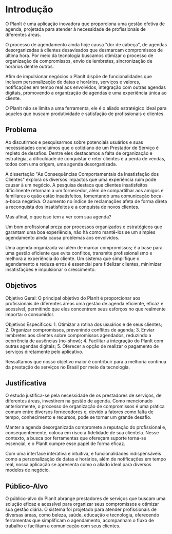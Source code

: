 # Introdução

O PlanIt é uma aplicação inovadora que proporciona uma gestão efetiva de agenda, projetada para atender à necessidade de profissionais de diferentes áreas. 

O processo de agendamento ainda hoje causa "dor de cabeça", de agendas desorganizadas á clientes desavisados que desmarcam compromissos de última hora. Por meio da tecnologia buscamos otimizar o processo de organização de compromissos, envio de lembretes, sincronização de horários dentre outros. 

Afim de impulsionar negócios o PlanIt dispõe de funcionalidades que incluem personalização de datas e horários, serviços e valores, notificações em tempo real aos envolvidos, integração com outras agendas digitais, promovendo a organização de agendas e uma experiência única ao cliente. 

O PlanIt não se limita a uma ferramenta, ele é o aliado estratégico ideal para aqueles que buscam produtividade e satisfação de profissionais e clientes. 


## Problema

Ao discutirmos e pesquisarmos sobre potenciais usuários e suas necessidades concluímos que o cotidiano de um Prestador de Serviço é repleto de desafios. Dentre eles destacamos a falta de organização e estratégia, a dificuldade de conquistar e reter clientes e a perda de vendas, todos com uma origem, uma agenda desorganizada. 

A dissertação "As Consequências Comportamentais da Insatisfação dos Clientes" explora os diversos impactos que uma experiência ruim pode causar à um negócio. A pesquisa destaca que clientes insatisfeitos dificilmente retornam a um fornecedor, além de compartilhar aos amigos e familiares o quão estão insatisfeitos, fomentando uma comunicação boca-a-boca negativa. O aumento no índice de reclamações afeta de forma direta a reconquista dos insatisfeitos e a conquista de novos clientes.

Mas afinal, o que isso tem a ver com sua agenda?

Um bom profissional preza por processos organizados e estratégicos que garantam uma boa experiência, não há como mantê-los se um simples agendamento ainda causa problemas aos envolvidos. 

Uma agenda organizada vai além de marcar compromissos; é a base para uma gestão eficiente que evita conflitos, transmite profissionalismo e melhora a experiência do cliente. Um sistema que simplifique o agendamento e reduza erros é essencial para fidelizar clientes, minimizar insatisfações e impulsionar o crescimento.


## Objetivos

Objetivo Geral:
O principal objetivo do PlanIt é proporcionar aos profissionais de diferentes áreas uma gestão de agenda eficiente, eficaz e acessível, permitindo que eles concentrem seus esforços no que realmente importa: o consumidor.

Objetivos Específicos:
	1. Otimizar a rotina dos usuários e de seus clientes;
	2. Organizar compromissos, prevenindo conflitos de agenda;
	3. Enviar lembretes aos clientes sobre compromissos agendados, reduzindo a ocorrência de ausências (no-show);
	4. Facilitar a integração do PlanIt com outras agendas digitais;
	5. Oferecer a opção de realizar o pagamento de serviços diretamente pelo aplicativo.

Ressaltamos que nosso objetivo maior é contribuir para a melhoria contínua da 
prestação de serviços no Brasil por meio da tecnologia.


## Justificativa

O estudo justifica-se pela necessidade de os prestadores de serviços, de diferentes áreas, investirem na gestão de agenda. Como mencionado anteriormente, o processo de organização de compromissos é uma prática comum entre diversos fornecedores e, devido a fatores como falta de tempo, conhecimento e recursos, pode se tornar um grande desafio.

Manter a agenda desorganizada compromete a reputação do profissional e, consequentemente, coloca em risco a fidelidade de sua clientela. Nesse contexto, a busca por ferramentas que ofereçam suporte torna-se essencial, e o PlanIt cumpre esse papel de forma eficaz.

Com uma interface interativa e intuitiva, e funcionalidades indispensáveis como a personalização de datas e horários, além de notificações em tempo real, nossa aplicação se apresenta como o aliado ideal para diversos modelos de negócio.


## Público-Alvo

O público-alvo do PlanIt abrange prestadores de serviços que buscam uma solução eficaz e acessível para organizar seus compromissos e otimizar sua gestão diária. O sistema foi projetado para atender profissionais de diversas áreas, como beleza, saúde, educação e tecnologia, oferecendo ferramentas que simplificam o agendamento, acompanham o fluxo de trabalho e facilitam a comunicação com seus clientes.
